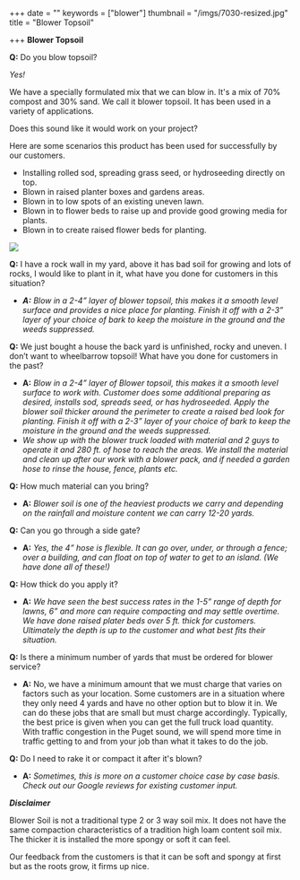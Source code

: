 +++
date = ""
keywords = ["blower"]
thumbnail = "/imgs/7030-resized.jpg"
title = "Blower Topsoil"

+++
**Blower Topsoil**

**Q:** Do you blow topsoil?

_Yes!_

We have a specially formulated mix that we can blow in. It's a mix of 70% compost and 30% sand. We call it blower topsoil. It has been used in a variety of applications.

Does this sound like it would work on your project?

Here are some scenarios this product has been used for successfully by our customers.

* Installing rolled sod, spreading grass seed, or hydroseeding directly on top.
* Blown in raised planter boxes and gardens areas.
* Blown in to low spots of an existing uneven lawn.
* Blown in to flower beds to raise up and provide good growing media for plants.
* Blown in to create raised flower beds for planting.

![](/imgs/7030-resized.jpg)

**Q:** I have a rock wall in my yard, above it has bad soil for growing and lots of rocks, I would like to plant in it, what have you done for customers in this situation?

* **_A:_** _Blow in a 2-4” layer of blower topsoil, this makes it a smooth level surface and provides a nice place for planting. Finish it off with a 2-3” layer of your choice of bark to keep the moisture in the ground and the weeds suppressed._

**Q:** We just bought a house the back yard is unfinished, rocky and uneven. I don’t want to wheelbarrow topsoil! What have you done for customers in the past?

* **A:** _Blow in a 2-4” layer of Blower topsoil, this makes it a smooth level surface to work with. Customer does some additional preparing as desired, installs sod, spreads seed, or has hydroseeded. Apply the blower soil thicker around the perimeter to create a raised bed look for planting. Finish it off with a 2-3” layer of your choice of bark to keep the moisture in the ground and the weeds suppressed._
* _We show up with the blower truck loaded with material and 2 guys to operate it and 280 ft. of hose to reach the areas. We install the material and clean up after our work with a blower pack, and if needed a garden hose to rinse the house, fence, plants etc._

**Q:** How much material can you bring?

* **A:** _Blower soil is one of the heaviest products we carry and depending on the rainfall and moisture content we can carry 12-20 yards._

**Q:** Can you go through a side gate?

* **A:** _Yes, the 4” hose is flexible. It can go over, under, or through a fence; over a building, and can float on top of water to get to an island. (We have done all of these!)_

**Q:** How thick do you apply it?

* **A:** _We have seen the best success rates in the 1-5” range of depth for lawns, 6” and more can require compacting and may settle overtime. We have done raised plater beds over 5 ft. thick for customers. Ultimately the depth is up to the customer and what best fits their situation._

**Q:** Is there a minimum number of yards that must be ordered for blower service?

* **A:** No, we have a minimum amount that we must charge that varies on factors such as your location. Some customers are in a situation where they only need 4 yards and have no other option but to blow it in. We can do these jobs that are small but must charge accordingly. Typically, the best price is given when you can get the full truck load quantity. With traffic congestion in the Puget sound, we will spend more time in traffic getting to and from your job than what it takes to do the job.

**Q:** Do I need to rake it or compact it after it's blown?

* **A:** _Sometimes, this is more on a customer choice case by case basis. Check out our Google reviews for existing customer input._

**_Disclaimer_**

Blower Soil is not a traditional type 2 or 3 way soil mix. It does not have the same compaction characteristics of a tradition high loam content soil mix. The thicker it is installed the more spongy or soft it can feel.

Our feedback from the customers is that it can be soft and spongy at first but as the roots grow, it firms up nice.